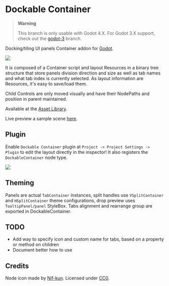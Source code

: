 # Dockable Container

> **Warning**
>
> This branch is only usable with Godot 4.X.
> For Godot 3.X support, check out the [godot-3](https://github.com/gilzoide/godot-dockable-container/tree/godot-3) branch.

Docking/tiling UI panels Container addon for [Godot](https://godotengine.org/).

![](screenshots/video1.gif)

It is composed of a Container script and layout Resources in a binary tree
structure that store panels division direction and size as well as tab names
and what tab index is currently selected. As layout information are Resources,
it's easy to save/load them.

Child Controls are only moved visually and have their NodePaths and position in
parent maintained.

Available at the [Asset Library](https://godotengine.org/asset-library/asset/916).

Live preview a sample scene [here](https://gilzoide.github.io/godot-dockable-container/).


## Plugin
Enable `Dockable Container` plugin at `Project -> Project Settings -> Plugin`
to edit the layout directly in the inspector! It also registers the
`DockableContainer` node type.

![](screenshots/video-editor.gif)


## Theming
Panels are actual `TabContainer` instances, split handles use `VSplitContainer` and
`HSplitContainer` theme configurations, drop preview uses `TooltipPanel/panel` StyleBox.
Tabs alignment and rearrange group are exported in DockableContainer.


## TODO
- Add way to specify icon and custom name for tabs, based on a property or method on children
- Document better how to use


## Credits
Node icon made by [Nif-kun](https://github.com/Nif-kun). Licensed under [CC0](https://creativecommons.org/share-your-work/public-domain/cc0/).
